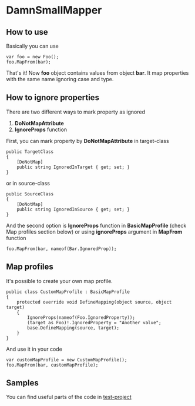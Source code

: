 # DamnSmallMapper
## How to use

Basically you can use 

    var foo = new Foo();
    foo.MapFrom(bar);
    
That's it! Now **foo** object contains values from object **bar**.
It map properties with the same name ignoring case and type. 

## How to ignore properties
There are two different ways to mark property as ignored
1. **DoNotMapAttribute**
2.  **IgnoreProps** function

First, you can mark property by **DoNotMapAttribute** in target-class

    public TargetClass 
    {
	    [DoNotMap]
	    public string IgnoredInTarget { get; set; }
    }
or in source-class

    public SourceClass 
    {
	    [DoNotMap]
	    public string IgnoredInSource { get; set; }
    }

And the second option is **IgnoreProps** function in **BasicMapProfile** (check Map profiles section below)
or using **ignoreProps** argument in **MapFrom** function

    foo.MapFrom(bar, nameof(Bar.IgnoredProp));


##  Map profiles

It's possible to create your own map profile. 

    public class CustomMapProfile : BasicMapProfile  
    {  
		protected override void DefineMapping(object source, object target)  
	    {  
		    IgnoreProps(nameof(Foo.IgnoredProperty));
			(target as Foo)!.IgnoredProperty = "Another value";
		    base.DefineMapping(source, target);
	    }
    }
And use it in your code

    var customMapProfile = new CustomMapProfile();
    foo.MapFrom(bar, customMapProfile);
    

## Samples

You can find useful parts of the code in [test-project](https://github.com/Rombique/DamnSmallMapper/tree/master/test/DamnSmallMapper.Test)
